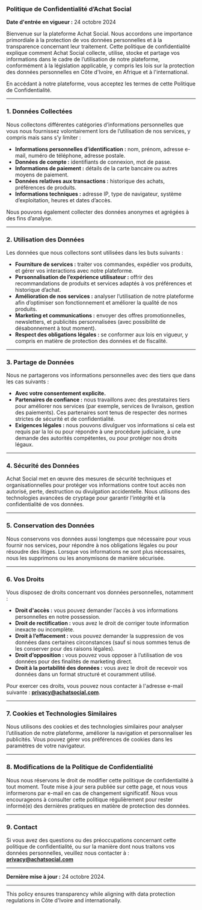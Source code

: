 ### **Politique de Confidentialité d’Achat Social**

**Date d'entrée en vigueur :** 24 octobre 2024

Bienvenue sur la plateforme Achat Social. Nous accordons une importance primordiale à la protection de vos données personnelles et à la transparence concernant leur traitement. Cette politique de confidentialité explique comment Achat Social collecte, utilise, stocke et partage vos informations dans le cadre de l’utilisation de notre plateforme, conformément à la législation applicable, y compris les lois sur la protection des données personnelles en Côte d'Ivoire, en Afrique et à l'international.

En accédant à notre plateforme, vous acceptez les termes de cette Politique de Confidentialité.

---

### **1. Données Collectées**

Nous collectons différentes catégories d’informations personnelles que vous nous fournissez volontairement lors de l’utilisation de nos services, y compris mais sans s’y limiter :

- **Informations personnelles d'identification :** nom, prénom, adresse e-mail, numéro de téléphone, adresse postale.
- **Données de compte :** identifiants de connexion, mot de passe.
- **Informations de paiement :** détails de la carte bancaire ou autres moyens de paiement.
- **Données relatives aux transactions :** historique des achats, préférences de produits.
- **Informations techniques :** adresse IP, type de navigateur, système d’exploitation, heures et dates d’accès.

Nous pouvons également collecter des données anonymes et agrégées à des fins d’analyse.

---

### **2. Utilisation des Données**

Les données que nous collectons sont utilisées dans les buts suivants :

- **Fourniture de services :** traiter vos commandes, expédier vos produits, et gérer vos interactions avec notre plateforme.
- **Personnalisation de l’expérience utilisateur :** offrir des recommandations de produits et services adaptés à vos préférences et historique d’achat.
- **Amélioration de nos services :** analyser l’utilisation de notre plateforme afin d’optimiser son fonctionnement et améliorer la qualité de nos produits.
- **Marketing et communications :** envoyer des offres promotionnelles, newsletters, et publicités personnalisées (avec possibilité de désabonnement à tout moment).
- **Respect des obligations légales :** se conformer aux lois en vigueur, y compris en matière de protection des données et de fiscalité.

---

### **3. Partage de Données**

Nous ne partagerons vos informations personnelles avec des tiers que dans les cas suivants :

- **Avec votre consentement explicite.**
- **Partenaires de confiance :** nous travaillons avec des prestataires tiers pour améliorer nos services (par exemple, services de livraison, gestion des paiements). Ces partenaires sont tenus de respecter des normes strictes de sécurité et de confidentialité.
- **Exigences légales :** nous pouvons divulguer vos informations si cela est requis par la loi ou pour répondre à une procédure judiciaire, à une demande des autorités compétentes, ou pour protéger nos droits légaux.

---

### **4. Sécurité des Données**

Achat Social met en œuvre des mesures de sécurité techniques et organisationnelles pour protéger vos informations contre tout accès non autorisé, perte, destruction ou divulgation accidentelle. Nous utilisons des technologies avancées de cryptage pour garantir l'intégrité et la confidentialité de vos données.

---

### **5. Conservation des Données**

Nous conservons vos données aussi longtemps que nécessaire pour vous fournir nos services, pour répondre à nos obligations légales ou pour résoudre des litiges. Lorsque vos informations ne sont plus nécessaires, nous les supprimons ou les anonymisons de manière sécurisée.

---

### **6. Vos Droits**

Vous disposez de droits concernant vos données personnelles, notamment :

- **Droit d'accès :** vous pouvez demander l’accès à vos informations personnelles en notre possession.
- **Droit de rectification :** vous avez le droit de corriger toute information inexacte ou incomplète.
- **Droit à l’effacement :** vous pouvez demander la suppression de vos données dans certaines circonstances (sauf si nous sommes tenus de les conserver pour des raisons légales).
- **Droit d’opposition :** vous pouvez vous opposer à l’utilisation de vos données pour des finalités de marketing direct.
- **Droit à la portabilité des données :** vous avez le droit de recevoir vos données dans un format structuré et couramment utilisé.

Pour exercer ces droits, vous pouvez nous contacter à l'adresse e-mail suivante : **privacy@achatsocial.com**.

---

### **7. Cookies et Technologies Similaires**

Nous utilisons des cookies et des technologies similaires pour analyser l’utilisation de notre plateforme, améliorer la navigation et personnaliser les publicités. Vous pouvez gérer vos préférences de cookies dans les paramètres de votre navigateur.

---

### **8. Modifications de la Politique de Confidentialité**

Nous nous réservons le droit de modifier cette politique de confidentialité à tout moment. Toute mise à jour sera publiée sur cette page, et nous vous informerons par e-mail en cas de changement significatif. Nous vous encourageons à consulter cette politique régulièrement pour rester informé(e) des dernières pratiques en matière de protection des données.

---

### **9. Contact**

Si vous avez des questions ou des préoccupations concernant cette politique de confidentialité, ou sur la manière dont nous traitons vos données personnelles, veuillez nous contacter à :  
**privacy@achatsocial.com**

--- 

**Dernière mise à jour :** 24 octobre 2024.

---

This policy ensures transparency while aligning with data protection regulations in Côte d'Ivoire and internationally.

